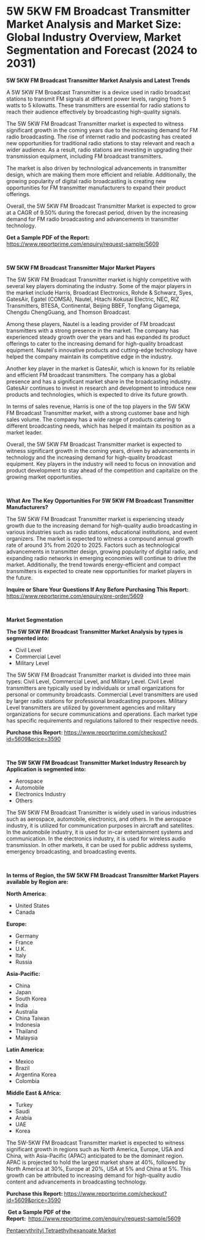 <p><h1>5W 5KW FM Broadcast Transmitter Market Analysis and Market Size: Global Industry Overview, Market Segmentation and Forecast (2024 to 2031)</h1></p><p><strong>5W 5KW FM Broadcast Transmitter Market Analysis and Latest Trends</strong></p>
<p><p>A 5W 5KW FM Broadcast Transmitter is a device used in radio broadcast stations to transmit FM signals at different power levels, ranging from 5 watts to 5 kilowatts. These transmitters are essential for radio stations to reach their audience effectively by broadcasting high-quality signals.</p><p>The 5W 5KW FM Broadcast Transmitter market is expected to witness significant growth in the coming years due to the increasing demand for FM radio broadcasting. The rise of internet radio and podcasting has created new opportunities for traditional radio stations to stay relevant and reach a wider audience. As a result, radio stations are investing in upgrading their transmission equipment, including FM broadcast transmitters.</p><p>The market is also driven by technological advancements in transmitter design, which are making them more efficient and reliable. Additionally, the growing popularity of digital radio broadcasting is creating new opportunities for FM transmitter manufacturers to expand their product offerings.</p><p>Overall, the 5W 5KW FM Broadcast Transmitter Market is expected to grow at a CAGR of 9.50% during the forecast period, driven by the increasing demand for FM radio broadcasting and advancements in transmitter technology.</p></p>
<p><strong>Get a Sample PDF of the Report:&nbsp;</strong> <a href="https://www.reportprime.com/enquiry/request-sample/5609">https://www.reportprime.com/enquiry/request-sample/5609</a></p>
<p>&nbsp;</p>
<p><strong>5W 5KW FM Broadcast Transmitter Major Market Players</strong></p>
<p><p>The 5W 5KW FM Broadcast Transmitter market is highly competitive with several key players dominating the industry. Some of the major players in the market include Harris, Broadcast Electronics, Rohde & Schwarz, Syes, GatesAir, Egatel (COMSA), Nautel, Hitachi Kokusai Electric, NEC, RIZ Transmitters, BTESA, Continental, Beijing BBEF, Tongfang Gigamega, Chengdu ChengGuang, and Thomson Broadcast.</p><p>Among these players, Nautel is a leading provider of FM broadcast transmitters with a strong presence in the market. The company has experienced steady growth over the years and has expanded its product offerings to cater to the increasing demand for high-quality broadcast equipment. Nautel's innovative products and cutting-edge technology have helped the company maintain its competitive edge in the industry.</p><p>Another key player in the market is GatesAir, which is known for its reliable and efficient FM broadcast transmitters. The company has a global presence and has a significant market share in the broadcasting industry. GatesAir continues to invest in research and development to introduce new products and technologies, which is expected to drive its future growth.</p><p>In terms of sales revenue, Harris is one of the top players in the 5W 5KW FM Broadcast Transmitter market, with a strong customer base and high sales volume. The company has a wide range of products catering to different broadcasting needs, which has helped it maintain its position as a market leader.</p><p>Overall, the 5W 5KW FM Broadcast Transmitter market is expected to witness significant growth in the coming years, driven by advancements in technology and the increasing demand for high-quality broadcast equipment. Key players in the industry will need to focus on innovation and product development to stay ahead of the competition and capitalize on the growing market opportunities.</p></p>
<p>&nbsp;</p>
<p><strong>What Are The Key Opportunities For 5W 5KW FM Broadcast Transmitter Manufacturers?</strong></p>
<p><p>The 5W 5KW FM Broadcast Transmitter market is experiencing steady growth due to the increasing demand for high-quality audio broadcasting in various industries such as radio stations, educational institutions, and event organizers. The market is expected to witness a compound annual growth rate of around 3% from 2020 to 2025. Factors such as technological advancements in transmitter design, growing popularity of digital radio, and expanding radio networks in emerging economies will continue to drive the market. Additionally, the trend towards energy-efficient and compact transmitters is expected to create new opportunities for market players in the future.</p></p>
<p><strong>Inquire or Share Your Questions If Any Before Purchasing This Report:</strong> <a href="https://www.reportprime.com/enquiry/pre-order/5609">https://www.reportprime.com/enquiry/pre-order/5609</a></p>
<p>&nbsp;</p>
<p><strong>Market Segmentation</strong></p>
<p><strong>The 5W 5KW FM Broadcast Transmitter Market Analysis by types is segmented into:</strong></p>
<p><ul><li>Civil Level</li><li>Commercial Level</li><li>Military Level</li></ul></p>
<p><p>The 5W 5KW FM Broadcast Transmitter market is divided into three main types: Civil Level, Commercial Level, and Military Level. Civil Level transmitters are typically used by individuals or small organizations for personal or community broadcasts. Commercial Level transmitters are used by larger radio stations for professional broadcasting purposes. Military Level transmitters are utilized by government agencies and military organizations for secure communications and operations. Each market type has specific requirements and regulations tailored to their respective needs.</p></p>
<p><strong>Purchase this Report:&nbsp;</strong><a href="https://www.reportprime.com/checkout?id=5609&price=3590">https://www.reportprime.com/checkout?id=5609&price=3590</a></p>
<p>&nbsp;</p>
<p><strong>The 5W 5KW FM Broadcast Transmitter Market Industry Research by Application is segmented into:</strong></p>
<p><ul><li>Aerospace</li><li>Automobile</li><li>Electronics Industry</li><li>Others</li></ul></p>
<p><p>The 5W 5KW FM Broadcast Transmitter is widely used in various industries such as aerospace, automobile, electronics, and others. In the aerospace industry, it is utilized for communication purposes in aircraft and satellites. In the automobile industry, it is used for in-car entertainment systems and communication. In the electronics industry, it is used for wireless audio transmission. In other markets, it can be used for public address systems, emergency broadcasting, and broadcasting events.</p></p>
<p>&nbsp;</p>
<p><strong>In terms of Region, the 5W 5KW FM Broadcast Transmitter Market Players available by Region are:</strong></p>
<p>
    <p> <strong> North America: </strong>
        <ul>
            <li>United States</li>
            <li>Canada</li>
        </ul>
        </p> 
    <p> <strong> Europe: </strong>
        <ul>
            <li>Germany</li>
            <li>France</li>
            <li>U.K.</li>
            <li>Italy</li>
            <li>Russia</li>
        </ul>
        </p> 
    <p> <strong> Asia-Pacific: </strong>
        <ul>
            <li>China</li>
            <li>Japan</li>
            <li>South Korea</li>
            <li>India</li>
            <li>Australia</li>
            <li>China Taiwan</li>
            <li>Indonesia</li>
            <li>Thailand</li>
            <li>Malaysia</li>
        </ul>
        </p> 
    <p> <strong> Latin America: </strong>
        <ul>
            <li>Mexico</li>
            <li>Brazil</li>
            <li>Argentina Korea</li>
            <li>Colombia</li>
        </ul>
        </p> 
    <p> <strong> Middle East & Africa: </strong>
        <ul>
            <li>Turkey</li>
            <li>Saudi</li>
            <li>Arabia</li>
            <li>UAE</li>
            <li>Korea</li>
        </ul>
    </p>
    </p>
<p><p>The 5W-5KW FM Broadcast Transmitter market is expected to witness significant growth in regions such as North America, Europe, USA and China, with Asia-Pacific (APAC) anticipated to be the dominant region. APAC is projected to hold the largest market share at 40%, followed by North America at 30%, Europe at 20%, USA at 5% and China at 5%. This growth can be attributed to increasing demand for high-quality audio content and advancements in broadcasting technology.</p></p>
<p><strong>Purchase this Report: </strong><a href="https://www.reportprime.com/checkout?id=5609&price=3590">https://www.reportprime.com/checkout?id=5609&price=3590</a></p>
<p>&nbsp;<strong>Get a Sample PDF of the Report:&nbsp;&nbsp;</strong><a href="https://www.reportprime.com/enquiry/request-sample/5609">https://www.reportprime.com/enquiry/request-sample/5609</a></p>
<p><strong></strong></p>
<p><p><a href="https://military-diascia-e68.notion.site/Pentaerythrityl-Tetraethylhexanoate-Market-Share-Market-New-Trends-Analysis-Report-By-Type-By-App-0c580ff7dffa4b669482e1b4078e7670">Pentaerythrityl Tetraethylhexanoate Market</a></p></p>